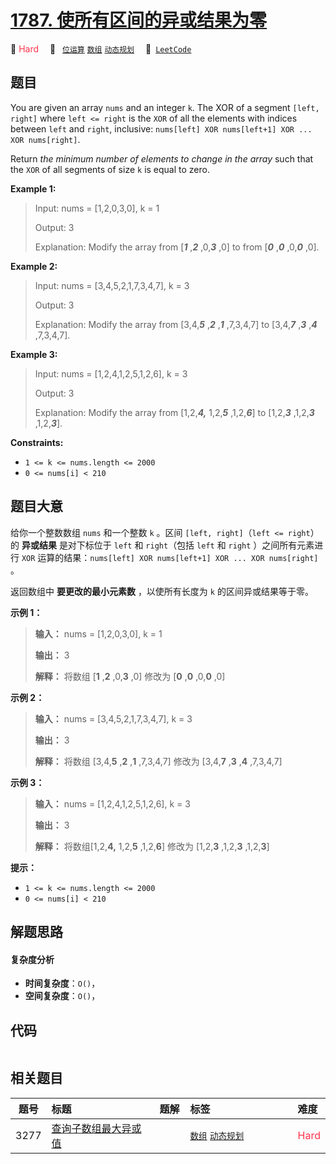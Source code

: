 # [1787. 使所有区间的异或结果为零](https://leetcode.com/problems/make-the-xor-of-all-segments-equal-to-zero)

🔴 <font color=#ff334b>Hard</font>&emsp; 🔖&ensp; [`位运算`](/outline/tag/bit-manipulation.md) [`数组`](/outline/tag/array.md) [`动态规划`](/outline/tag/dynamic-programming.md)&emsp; 🔗&ensp;[`LeetCode`](https://leetcode.com/problems/make-the-xor-of-all-segments-equal-to-zero)

## 题目

You are given an array `nums`​​​ and an integer `k`​​​​​. The XOR of a segment
`[left, right]` where `left <= right` is the `XOR` of all the elements with
indices between `left` and `right`, inclusive: `nums[left] XOR nums[left+1]
XOR ... XOR nums[right]`.

Return _the minimum number of elements to change in the array_ such that the
`XOR` of all segments of size `k`​​​​​​ is equal to zero.



**Example 1:**

> Input: nums = [1,2,0,3,0], k = 1
> 
> Output: 3
> 
> Explanation: Modify the array from [_**1**_ ,_**2**_ ,0,_**3**_ ,0] to from [_**0**_ ,_**0**_ ,0,_**0**_ ,0].

**Example 2:**

> Input: nums = [3,4,5,2,1,7,3,4,7], k = 3
> 
> Output: 3
> 
> Explanation: Modify the array from [3,4,**_5_** ,**_2_** ,**_1_** ,7,3,4,7] to [3,4,**_7_** ,**_3_** ,**_4_** ,7,3,4,7].

**Example 3:**

> Input: nums = [1,2,4,1,2,5,1,2,6], k = 3
> 
> Output: 3
> 
> Explanation: Modify the array from [1,2,**_4,_** 1,2,**_5_** ,1,2,**_6_**] to [1,2,**_3_** ,1,2,**_3_** ,1,2,**_3_**].



**Constraints:**

  * `1 <= k <= nums.length <= 2000`
  * `​​​​​​0 <= nums[i] < 210`


## 题目大意

给你一个整数数组 `nums`​​​ 和一个整数 `k`​​​​​ 。区间 `[left, right]`（`left <= right`）的
**异或结果** 是对下标位于 `left` 和 `right`（包括 `left` 和 `right` ）之间所有元素进行 `XOR`
运算的结果：`nums[left] XOR nums[left+1] XOR ... XOR nums[right]` 。

返回数组中 **要更改的最小元素数** ，以使所有长度为 `k` 的区间异或结果等于零。

**示例 1：**

> 
> 
> 
> 
> 
> **输入：** nums = [1,2,0,3,0], k = 1
> 
> **输出：** 3
> 
> **解释：** 将数组 [**1** ,**2** ,0,**3** ,0] 修改为 [**0** ,**0** ,0,**0** ,0]
> 
> 

**示例 2：**

> 
> 
> 
> 
> 
> **输入：** nums = [3,4,5,2,1,7,3,4,7], k = 3
> 
> **输出：** 3
> 
> **解释：** 将数组 [3,4,**5** ,**2** ,**1** ,7,3,4,7] 修改为 [3,4,**7** ,**3** ,**4** ,7,3,4,7]
> 
> 

**示例 3：**

> 
> 
> 
> 
> 
> **输入：** nums = [1,2,4,1,2,5,1,2,6], k = 3
> 
> **输出：** 3
> 
> **解释：** 将数组[1,2,**4,** 1,2,**5** ,1,2,**6**] 修改为 [1,2,**3** ,1,2,**3** ,1,2,**3**]

**提示：**

  * `1 <= k <= nums.length <= 2000`
  * `​​​​​​0 <= nums[i] < 210`


## 解题思路

#### 复杂度分析

- **时间复杂度**：`O()`，
- **空间复杂度**：`O()`，

## 代码

```javascript

```

## 相关题目

<!-- prettier-ignore -->
| 题号 | 标题 | 题解 | 标签 | 难度 |
| :------: | :------ | :------: | :------ | :------ |
| 3277 | [查询子数组最大异或值](https://leetcode.com/problems/maximum-xor-score-subarray-queries) |  |  [`数组`](/outline/tag/array.md) [`动态规划`](/outline/tag/dynamic-programming.md) | <font color=#ff334b>Hard</font> |

<style>
.blue {
    background-color: #096dd9;
    padding: 0.25rem 0.5rem;
    margin: 0;
    font-size: 0.85em;
    border-radius: 3px;
    color: white;
    font-weight: 500;
}
table th:first-of-type { width: 10%; }
table th:nth-of-type(2) { width: 35%; }
table th:nth-of-type(3) { width: 10%; }
table th:nth-of-type(4) { width: 35%; }
table th:nth-of-type(5) { width: 10%; }
</style>
